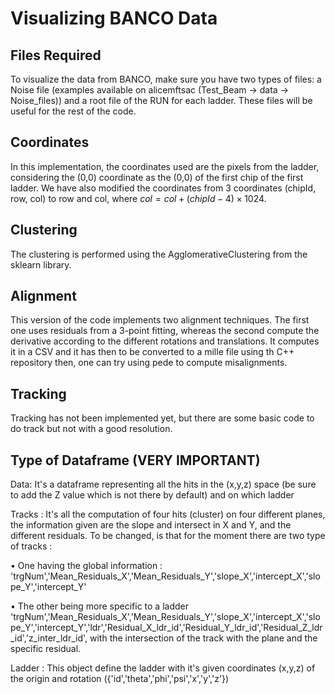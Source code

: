 # Visualizing BANCO Data

## Files Required

To visualize the data from BANCO, make sure you have two types of files: a Noise file (examples available on alicemftsac (Test_Beam -> data -> Noise_files)) and a root file of the RUN for each ladder. These files will be useful for the rest of the code.

## Coordinates

In this implementation, the coordinates used are the pixels from the ladder, considering the (0,0) coordinate as the (0,0) of the first chip of the first ladder. We have also modified the coordinates from 3 coordinates (chipId, row, col) to row and col, where $col=col+(chipId-4) \times 1024$.


## Clustering

The clustering is performed using the AgglomerativeClustering from the sklearn library.

## Alignment

This version of the code implements two alignment techniques. The first one uses residuals from a 3-point fitting, whereas the second compute the derivative according to the different rotations and translations. It computes it in a CSV and it has then to be converted to a mille file using th C++ repository then, one can try using pede to compute misalignments.

## Tracking

Tracking has not been implemented yet, but there are some basic code to do track but not with a good resolution.

## Type of Dataframe (VERY IMPORTANT)

Data: It's a dataframe representing all the hits in the (x,y,z) space (be sure to add the Z value which is not there by default) and on which ladder

Tracks : It's all the computation of four hits (cluster) on four different planes, the information given are the slope and intersect in X and Y, and the different residuals. To be changed, is that for the moment there are two type of tracks :

• One having the global information : 'trgNum','Mean_Residuals_X','Mean_Residuals_Y','slope_X','intercept_X','slope_Y','intercept_Y'

• The other being more specific to a ladder 'trgNum','Mean_Residuals_X','Mean_Residuals_Y','slope_X','intercept_X','slope_Y','intercept_Y','ldr','Residual_X_ldr_id','Residual_Y_ldr_id','Residual_Z_ldr_id','z_inter_ldr_id', with the intersection of the track with the plane and the specific residual. 


Ladder : This object define the ladder with it's given coordinates (x,y,z) of the origin and rotation
({'id','theta','phi','psi','x','y','z'})


